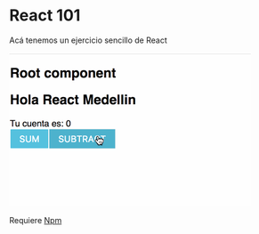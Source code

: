 # React 101

Acá tenemos un ejercicio sencillo de React

![React 101](react-medellin-101.gif)

Requiere [Npm](https://en.wikipedia.org/wiki/Npm_(software))